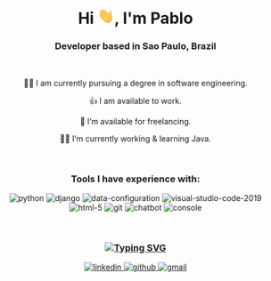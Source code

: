 <!DOCTYPE html>
<html lang="en">
<head>
    <meta charset="UTF-8">
    <meta name="viewport" content="width=device-width, initial-scale=1.0">
</head>
<body>

<h1 align="center">Hi <img src="https://raw.githubusercontent.com/ABSphreak/ABSphreak/master/gifs/Hi.gif" width="30px">, I'm Pablo</h1>
<h3 align="center">Developer based in Sao Paulo, Brazil</h3>

<br>

<p align="center">🧑‍🎓 I am currently pursuing a degree in software engineering.</p>
<p align="center">👍 I am available to work.</p>
<p align="center">🤝 I’m available for freelancing.</p>
<p align="center">👨‍💻 I’m currently working & learning Java.</p>


<br>

<h3 align="center">Tools I have experience with:</h3>

<p align="center">
    <div align="center" class="icons-social">
        <img width="100" height="100" src="https://img.icons8.com/nolan/100/1A6DFF/C822FF/python.png" alt="python"/>
        <img width="100" height="100" src="https://img.icons8.com/nolan/100/1A6DFF/C822FF/django.png" alt="django"/>
        <img width="100" height="100" src="https://img.icons8.com/nolan/100/1A6DFF/C822FF/data-configuration.png" alt="data-configuration"/>
        <img width="100" height="100" src="https://img.icons8.com/nolan/100/1A6DFF/C822FF/visual-studio-code-2019.png" alt="visual-studio-code-2019"/>
        <img width="100" height="100" src="https://img.icons8.com/nolan/100/1A6DFF/C822FF/html-5.png" alt="html-5"/>
        <img width="100" height="100" src="https://img.icons8.com/nolan/100/git.png" alt="git"/>
        <img width="100" height="100" src="https://img.icons8.com/nolan/64/1A6DFF/C822FF/chatbot.png" alt="chatbot"/>
        <img width="100" height="100" src="https://img.icons8.com/nolan/96/console.png" alt="console"/>
    </div>
</p>

<br>




<div align="center">
    <h3>
        <a href="https://git.io/typing-svg" target="_blank">
            <img src="https://readme-typing-svg.demolab.com?font=Roboto-Mono&pause=1000&color=22C0F7&center=true&vCenter=true&random=false&width=435&lines=Connect+with+me" alt="Typing SVG"/>
        </a>
    </h3>
</div>

<p align="center">
    <div align="center" class="icons-social">
        <a href="https://www.linkedin.com/in/pablomperezaguilar/" target="_blank">
            <img width="100" height="100" src="https://img.icons8.com/pulsar-gradient/100/linkedin.png" alt="linkedin"/>
        </a>
        <a href="https://github.com/PabloPerezAguilar5?tab=repositories" target="_blank">
            <img width="100" height="100" src="https://img.icons8.com/pulsar-gradient/100/github.png" alt="github"/>
        </a>
        <a href="mailto:pabloperezaguilaro@gmail.com" target="_blank">
            <img width="100" height="100" src="https://img.icons8.com/nolan/64/1A6DFF/C822FF/gmail.png" alt="gmail"/>
        </a>
    </div>
</p>


</body>
</html>


